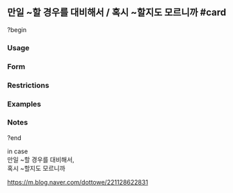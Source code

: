 
## 만일 ~할 경우를 대비해서 / 혹시 ~할지도 모르니까 #card
?begin
### Usage
### Form
### Restrictions
### Examples
### Notes
?end

in case  
만일 ~할 경우를 대비해서,  
혹시 ~할지도 모르니까

https://m.blog.naver.com/dottowe/221128622831